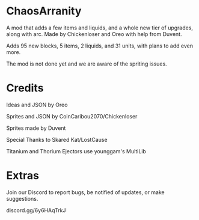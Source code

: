 # ChaosArranity
A mod that adds a few items and liquids, and a whole new tier of upgrades, along with arc. Made by Chickenloser and Oreo with help from Duvent.

Adds 95 new blocks, 5 items, 2 liquids, and 31 units, with plans to add even more.

The mod is not done yet and we are aware of the spriting issues.

# Credits
Ideas and JSON by Oreo

Sprites and JSON by CoinCaribou2070/Chickenloser

Sprites made by Duvent

Special Thanks to Skared Kat/LostCause

Titanium and Thorium Ejectors use younggam's MultiLib

# Extras
Join our Discord to report bugs, be notified of updates, or make suggestions.

discord.gg/6y6HAqTrkJ
